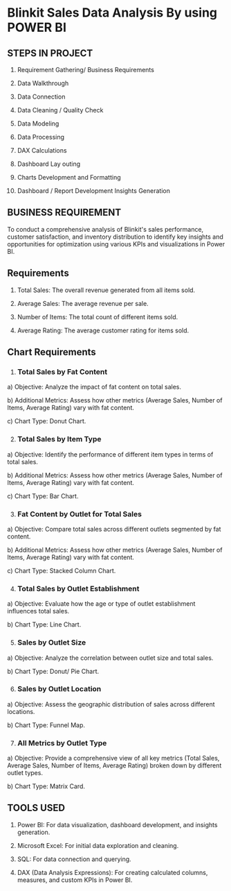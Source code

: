 # Blinkit Sales Data Analysis By using POWER BI

## STEPS IN PROJECT

1) Requirement Gathering/ Business Requirements

2) Data Walkthrough

3) Data Connection

4) Data Cleaning / Quality Check

5) Data Modeling

6) Data Processing

7) DAX Calculations

8) Dashboard Lay outing

9) Charts Development and Formatting

10) Dashboard / Report Development Insights Generation

## BUSINESS REQUIREMENT

To conduct a comprehensive analysis of Blinkit's sales performance, customer satisfaction, and inventory distribution to identify key insights and opportunities for optimization using various KPIs and visualizations in Power BI.

## Requirements

1) Total Sales: The overall revenue generated from all items sold.

2) Average Sales: The average revenue per sale.

3) Number of Items: The total count of different items sold.

4) Average Rating: The average customer rating for items sold.

## Chart Requirements

1) ### Total Sales by Fat Content

a) Objective: Analyze the impact of fat content on total sales.

b) Additional Metrics: Assess how other metrics (Average Sales, Number of Items, Average Rating) vary with fat content.

c) Chart Type: Donut Chart.

2) ### Total Sales by Item Type

a) Objective: Identify the performance of different item types in terms of total sales.

b) Additional Metrics: Assess how other metrics (Average Sales, Number of Items, Average Rating) vary with fat content.

c) Chart Type: Bar Chart.

3) ### Fat Content by Outlet for Total Sales

a) Objective: Compare total sales across different outlets segmented by fat content.

b) Additional Metrics: Assess how other metrics (Average Sales, Number of Items, Average Rating) vary with fat content.

c) Chart Type: Stacked Column Chart.

4) ### Total Sales by Outlet Establishment

a) Objective: Evaluate how the age or type of outlet establishment influences total sales.

b) Chart Type: Line Chart.

5) ### Sales by Outlet Size

a) Objective: Analyze the correlation between outlet size and total sales.

b) Chart Type: Donut/ Pie Chart.

6) ### Sales by Outlet Location

a) Objective: Assess the geographic distribution of sales across different locations.

b) Chart Type: Funnel Map.

7) ### All Metrics by Outlet Type

a) Objective: Provide a comprehensive view of all key metrics (Total Sales, Average Sales, Number of Items, Average Rating) broken down by different outlet types.

b) Chart Type: Matrix Card.

## TOOLS USED

1) Power BI: For data visualization, dashboard development, and insights generation.

2) Microsoft Excel: For initial data exploration and cleaning.

3) SQL: For data connection and querying.

4) DAX (Data Analysis Expressions): For creating calculated columns, measures, and custom KPIs in Power BI.
